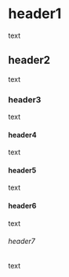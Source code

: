 
# header1
text
## header2
text
### header3
text
#### header4
text
#### header5
text
#### header6
text
###### header7
text
